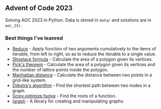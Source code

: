 ## Advent of Code 2023
Solving AOC 2023 in Python. Data is stored in `data/` and solutions are in `aoc_23/`.

### Best things I've leanred
- [Reduce](https://docs.python.org/3/library/functools.html/) - Apply function of two arguments cumulatively to the items of iterable, from left to right, so as to reduce the iterable to a single value.
- [Shoelace formula](https://en.wikipedia.org/wiki/Shoelace_formula) - Calculate the area of a polygon given its vertices.
- [Pick's theorem](https://en.wikipedia.org/wiki/Pick%27s_theorem) - Calculate the area of a polygon given its vertices and the number of lattice points inside the polygon.
- [Manhattan distance](https://en.wikipedia.org/wiki/Taxicab_geometry) - Calculate the distance between two points in a grid-like system.
- [Dijkstra's algorithm](https://en.wikipedia.org/wiki/Dijkstra%27s_algorithm) - Find the shortest path between two nodes in a graph.
- [Scipy.optimize.fsolve](https://docs.scipy.org/doc/scipy/reference/generated/scipy.optimize.fsolve.html) - Find the roots of a function.
- [igraph](https://igraph.org/python/) - A library for creating and manipulating graphs.   